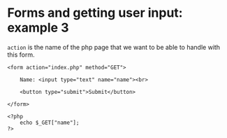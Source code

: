 # Forms and getting user input: example 3

<code>action</code> is the name of the php page that we want to be able to handle with this form.

    <form action="index.php" method="GET">

        Name: <input type="text" name="name"><br>

        <button type="submit">Submit</button>

    </form>

    <?php
        echo $_GET["name"];
    ?>